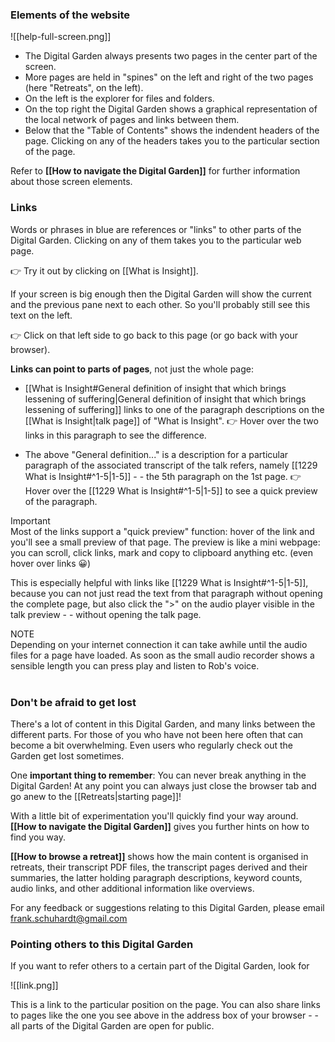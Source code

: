 ### Elements of the website
![[help-full-screen.png]]

 - The Digital Garden always presents two pages in the center part of the screen. 
 - More pages are held in "spines" on the left and right of the two pages (here "Retreats", on the left).
 -  On the left is the explorer for files and folders.
 -  On the top right the Digital Garden shows a graphical representation of the local network of pages and links between them.
  - Below that the "Table of Contents" shows the indendent headers of the page. Clicking on any of the headers takes you to the particular section of the page.
 
 Refer to **[[How to navigate the Digital Garden]]** for further information about those screen elements.
<br/>

### Links
Words or phrases in blue are references or "links" to other parts of the Digital Garden. Clicking on any of them takes you to the particular web page.

👉 Try it out by clicking on [[What is Insight]].

If your screen is big enough then the Digital Garden will show the current and the previous pane next to each other. So you'll probably still see this text on the left.

👉 Click on that left side to go back to this page (or go back with your browser). 

**Links can point to parts of pages**, not just the whole page:
- [[What is Insight#General definition of insight that which brings lessening of suffering|General definition of insight that which brings lessening of suffering]] links to one of the paragraph descriptions on the [[What is Insight|talk page]] of "What is Insight". 
👉 Hover over the two links in this paragraph to see the difference.

- The above "General definition..." is a description for a particular paragraph of the associated transcript of the talk refers, namely [[1229 What is Insight#^1-5|1-5]] - - the 5th paragraph on the 1st page.
👉 Hover over the [[1229 What is Insight#^1-5|1-5]] to see a quick preview of the paragraph.

<div class="admonition warning"><div class="title">Important</div><div class="content">
Most of the links support a "quick preview" function: hover of the link and you'll see a small preview of that page. The preview is like a mini webpage: you can scroll, click links, mark and copy to clipboard anything etc. (even hover over links 😀)<br/>
</div></div>

This is especially helpful with links like [[1229 What is Insight#^1-5|1-5]], because you can not just read the text from that paragraph without opening the complete  page, but also click the ">" on the audio player visible in the talk preview - - without opening the talk page.

<div class="admonition note"><div class="title">NOTE</div><div class="content">
Depending on your internet connection it can take awhile until the audio files for a page have loaded. As soon as the small audio recorder shows a sensible length you can press play and listen to Rob's voice.<br/>
</div></div>

<br/>

### Don't be afraid to get lost
There's a lot of content in this Digital Garden, and many links between the different parts. For those of you who have not been here often that can become a bit overwhelming. Even users who regularly check out the Garden get lost sometimes.

One **important thing to remember**: You can never break anything in the Digital Garden! At any point you can always just close the browser tab and go anew to the [[Retreats|starting page]]!

With a little bit of experimentation you'll quickly find your way around. **[[How to navigate the Digital Garden]]** gives you further hints on how to find you way.

**[[How to browse a retreat]]** shows how the main content is organised in retreats, their transcript PDF files, the transcript pages derived and their summaries, the latter holding paragraph descriptions, keyword counts, audio links, and other additional information like overviews.

For any feedback or suggestions relating to this Digital Garden, please email frank.schuhardt@gmail.com
<br/>

### Pointing others to this Digital Garden
If you want to refer others to a certain part of the Digital Garden, look for 

![[link.png]]

This is a link to the particular position on the page. You can also share links to pages like the one you see above in the address box of your browser - - all parts of the Digital Garden are open for public.
